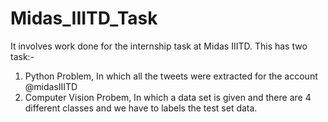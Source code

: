 # Midas_IIITD_Task
It involves work done for the internship task at Midas IIITD.
This has two task:-

1. Python Problem, In which all the tweets were extracted for the account @midasIIITD
2. Computer Vision Probem, In which a data set is given and there are 4 different classes and we have to labels the test set data.
